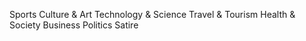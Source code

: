 Sports
Culture & Art
Technology & Science
Travel & Tourism
Health & Society
Business
Politics
Satire

